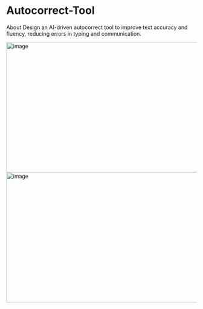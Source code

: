 # Autocorrect-Tool
About Design an AI-driven autocorrect tool to improve text accuracy and fluency, reducing errors in typing and communication.

<img width="688" height="344" alt="image" src="https://github.com/user-attachments/assets/f4695a41-1940-4ad3-94c7-c62d0e17cf4f" />

<img width="622" height="345" alt="image" src="https://github.com/user-attachments/assets/7af7d2cf-7f26-44b4-8934-4332b4ba0747" />


